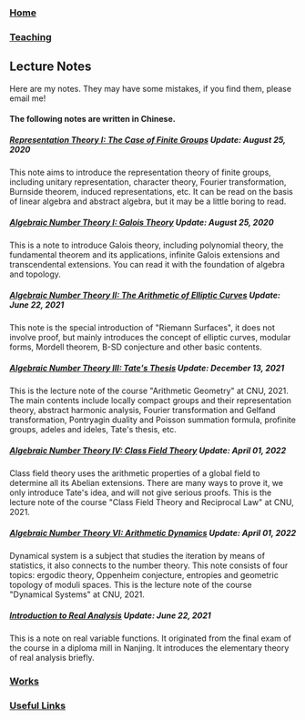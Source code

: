 ### [Home](https://ziyangzhu.github.io/Home/)
### [Teaching](https://ziyangzhu.github.io/Teaching/)
## Lecture Notes
Here are my notes. They may have some mistakes, if you find them, please email me!

#### The following notes are written in Chinese.

##### **[Representation Theory I: The Case of Finite Groups](https://github.com/ZiyangZhu/Notes/files/7538488/RTFG.pdf)** _Update: August 25, 2020_
This note aims to introduce the representation theory of finite groups, including unitary representation, character theory, Fourier transformation, Burnside theorem, induced representations, etc. It can be read on the basis of linear algebra and abstract algebra, but it may be a little boring to read.

##### **[Algebraic Number Theory I: Galois Theory](https://github.com/ZiyangZhu/Notes/files/7538510/Galois.pdf)** _Update: August 25, 2020_
This is a note to introduce Galois theory, including polynomial theory, the fundamental theorem and its applications, infinite Galois extensions and transcendental extensions. You can read it with the foundation of algebra and topology.

##### **[Algebraic Number Theory II: The Arithmetic of Elliptic Curves](https://github.com/ZiyangZhu/Notes/files/7538520/EC.pdf)** _Update: June 22, 2021_
This note is the special introduction of "Riemann Surfaces",  it does not involve proof, but mainly introduces the concept of elliptic curves, modular forms, Mordell theorem, B-SD conjecture and other basic contents.

##### **[Algebraic Number Theory III: Tate's Thesis](https://github.com/ZiyangZhu/Notes/files/7701655/Tate.pdf)** _Update: December 13, 2021_
This is the lecture note of the course "Arithmetic Geometry" at CNU, 2021. The main contents include locally compact groups and their representation theory, abstract harmonic analysis, Fourier transformation and Gelfand transformation, Pontryagin duality and Poisson summation formula, profinite groups, adeles and ideles, Tate's thesis, etc.

##### **[Algebraic Number Theory IV: Class Field Theory](https://github.com/ZiyangZhu/Notes/files/8393640/CFT.pdf)** _Update: April 01, 2022_
Class field theory uses the arithmetic properties of a global field to determine all its Abelian extensions. There are many ways to prove it, we only introduce Tate's idea, and will not give serious proofs. This is the lecture note of the course "Class Field Theory and Reciprocal Law" at CNU, 2021.

##### **[Algebraic Number Theory VI: Arithmetic Dynamics](https://github.com/ZiyangZhu/Notes/files/8393642/DS.pdf)** _Update: April 01, 2022_
Dynamical system is a subject that studies the iteration by means of statistics, it also connects to the number theory. This note consists of four topics: ergodic theory, Oppenheim conjecture, entropies and geometric topology of moduli spaces. This is the lecture note of the course "Dynamical Systems" at CNU, 2021.

##### **[Introduction to Real Analysis](https://github.com/ZiyangZhu/Notes/files/7538541/RA.pdf)** _Update: June 22, 2021_
This is a note on real variable functions. It originated from the final exam of the course in a diploma mill in Nanjing. It introduces the elementary theory of real analysis briefly.

### [Works](https://ziyangzhu.github.io/Works/)
### [Useful Links](https://ziyangzhu.github.io/Links/)
